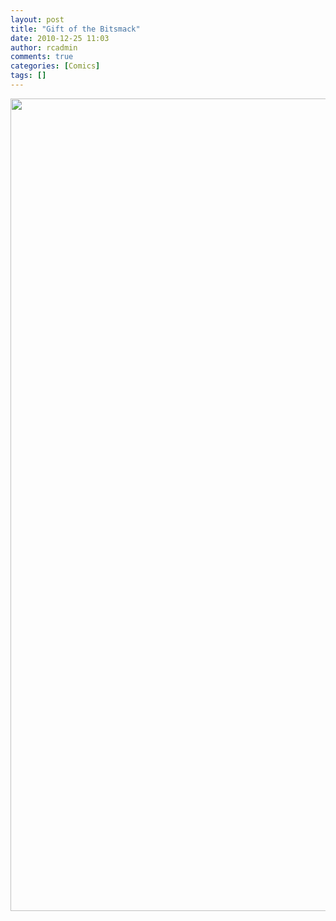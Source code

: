 ```yaml
---
layout: post
title: "Gift of the Bitsmack"
date: 2010-12-25 11:03
author: rcadmin
comments: true
categories: [Comics]
tags: []
---
```

<a href="http://bitsmack.com/wp/2010/12/25/gift-of-the-bitsmack/"><img src="http://dl.bitsmack.com/uploads/2010/12/20101225.jpg" alt="" title="" width="680" height="1300" class="alignnone size-full wp-image-2105" /></a>
